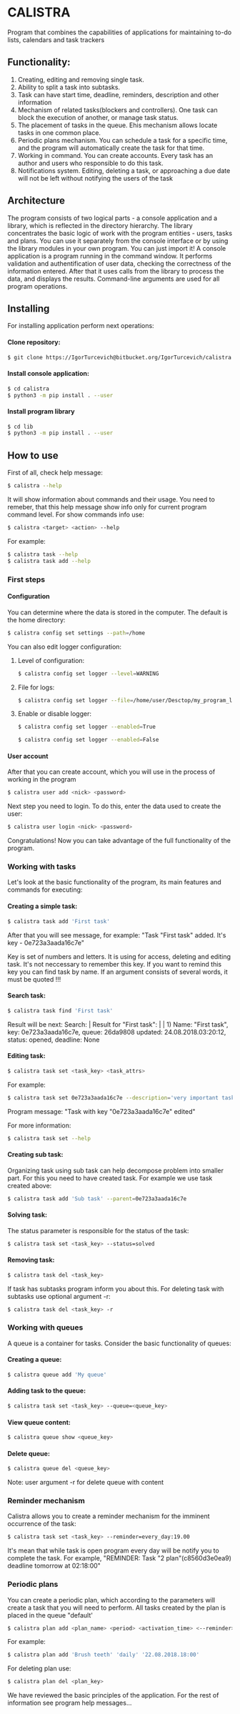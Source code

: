 # CALISTRA
Program that combines the capabilities of applications for maintaining to-do lists, calendars and task trackers

## Functionality:

1. Creating, editing and removing single task.
2. Ability to split a task into subtasks.
3. Task can have start time, deadline, reminders, description and other information
4. Mechanism of related tasks(blockers and controllers). One task can block the execution of another, or manage task status.
5. The placement of tasks in the queue. Еhis mechanism allows locate tasks in one common place.
6. Periodic plans mechanism. You can schedule a task for a specific time, and the program will automatically create the task for that time.
7. Working in command. You can create accounts. Every task has an author and users who responsible to do this task.
8. Notifications system. Editing, deleting a task, or approaching a due date will not be left without notifying the users of the task


## Architecture
The program consists of two logical parts - a console application and a library, which is reflected in the directory hierarchy.
The library concentrates the basic logic of work with the program entities - users, tasks and plans. You can use it separately from the console interface or by using the library modules in your own program. You can just import it!
A console application is a program running in the command window. It performs validation and authentification of user data, checking the correctness of the information entered. After that it uses calls from the library to process the data, and displays the results. Сommand-line arguments are used for all program operations.


## Installing
For installing application perform next operations:

#### Clone repository:
```bash
$ git clone https://IgorTurcevich@bitbucket.org/IgorTurcevich/calistra.git
```

#### Install console application:
```bash
$ cd calistra
$ python3 -m pip install . --user
```

#### Install program library
```bash
$ cd lib
$ python3 -m pip install . --user
``` 

## How to use
First of all, check help message:
```bash
$ calistra --help
```

It will show information about commands and their usage. You need to remeber, that this help message show info only for current program command level. For show commands info use:
```bash
$ calistra <target> <action> --help
```

For example:
```bash
$ calistra task --help
$ calistra task add --help
```

### First steps

#### Configuration

You can determine where the data is stored in the computer. The default is the home directory:
```bash
$ calistra config set settings --path=/home
```

You can also edit logger configuration:
1. Level of configuration:
    ```bash
    $ calistra config set logger --level=WARNING
    ```
2. File for logs:
    ```bash
    $ calistra config set logger --file=/home/user/Desctop/my_program_logs.log
    ``` 
3. Enable or disable logger:
    ```bash
    $ calistra config set logger --enabled=True
    ```
    ```bash
    $ calistra config set logger --enabled=False
    ```


#### User account

After that you can create account, which you will use in the process of working in the program

```bash
$ calistra user add <nick> <password>
```

Next step you need to login. To do this, enter the data used to create the user:

```bash
$ calistra user login <nick> <password>
```

Congratulations! Now you can take advantage of the full functionality of the program.

### Working with tasks
Let's look at the basic functionality of the program, its main features and commands for executing:

#### Creating a simple task:
```bash
$ calistra task add 'First task'
```

After that you will see message, for example:
"Task "First task" added. It's key - 0e723a3aada16c7e"

Key is set of numbers and letters. It is using for access, deleting and editing task. It's not neccessary to remember this key. If you want to remind this key you can find task by name.
If an argument consists of several words, it must be quoted !!!

#### Search task:
```bash
$ calistra task find 'First task'
```

Result will be next:
Search:
|	Result for "First task":
|	|	1) Name: "First task", key: 0e723a3aada16c7e, queue: 26da9808 updated: 24.08.2018.03:20:12, status: opened, deadline: None

#### Editing task:
```bash
$ calistra task set <task_key> <task_attrs>
```

For example:

```bash
$ calistra task set 0e723a3aada16c7e --description='very important task' --start=22.08.2018.9:00
```

Program message:
"Task with key "0e723a3aada16c7e" edited"

For more information:
```bash
$ calistra task set --help
```

#### Creating sub task:
Organizing task using sub task can help decompose problem into smaller part. 
For this you need to have created task. For example we use task created above:
```bash
$ calistra task add 'Sub task' --parent=0e723a3aada16c7e
```

#### Solving task:
The status parameter is responsible for the status of the task:
```bash
$ calistra task set <task_key> --status=solved
```

#### Removing task:

```bash
$ calistra task del <task_key>
```

If task has subtasks program inform you about this. For deleting task with subtasks use optional argument -r:

```bash
$ calistra task del <task_key> -r
```


### Working with queues
А queue is a container for tasks. Сonsider the basic functionality of queues:

#### Creating a queue:
```bash
$ calistra queue add 'My queue'
```

#### Adding task to the queue:
```bash
$ calistra task set <task_key> --queue=<queue_key>
```

#### View queue content:

```bash
$ calistra queue show <queue_key>
```

#### Delete queue:
```bash
$ calistra queue del <queue_key>
```
Note: user argument -r for delete queue with content


### Reminder mechanism
Calistra allows you to create a reminder mechanism for the imminent occurrence of the task:

```bash
$ calistra task set <task_key> --reminder=every_day:19.00
```
It's mean that while task is open program every day will be notify you to complete the task. 
For example, "REMINDER: Task "2 plan"(c8560d3e0ea9) deadline tomorrow at 02:18:00"

### Periodic plans
You can create a periodic plan, which according to the parameters will create a task that you will need to perform. All tasks created by the plan is placed in the queue "default'

```bash
$ calistra plan add <plan_name> <period> <activation_time> <--reminder>
```

For example:

```bash
$ calistra plan add 'Brush teeth' 'daily' '22.08.2018.18:00'
```

For deleting plan use:

```bash
$ calistra plan del <plan_key>
```


We have reviewed the basic principles of the application. For the rest of information see program help messages...

